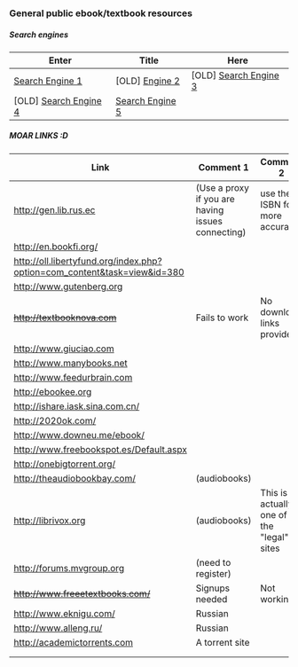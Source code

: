 ### General public ebook/textbook resources  

##### Search engines  
| Enter | Title | Here |
|---|---|---|
| [Search Engine 1](https://cse.google.com/cse/publicurl?cx=003753031376654422446:szjag5vbefo) | [OLD] [Engine 2](https://cse.google.com/cse/publicurl?cx=001639227550064093264:dznewka3cca)| [OLD] [Search Engine 3](https://cse.google.com/cse/publicurl?cx=011394183039475424659:5bfyqg89ers) |
| [OLD] [Search Engine 4](https://cse.google.com/cse/home?cx=000661023013169144559:a1-kkiboeco) | [Search Engine 5](http://b-ok.org/) |   |

##### MOAR LINKS :D
| Link | Comment 1 | Comment 2 |
|---|---|---|
| http://gen.lib.rus.ec | (Use a proxy if you are having issues connecting) | use the ISBN for more accuracy |
| http://en.bookfi.org/ |   |   |
| http://oll.libertyfund.org/index.php?option=com_content&task=view&id=380 |   |   |
| http://www.gutenberg.org |   |   |
| <s>http://textbooknova.com</s> | Fails to work | No download links provided |
| http://www.giuciao.com |   |   |
| http://www.manybooks.net |   |   |
| http://www.feedurbrain.com |   |   |
| http://ebookee.org |   |   |
| http://ishare.iask.sina.com.cn/ |   |   |
| http://2020ok.com/ |   |   |
| http://www.downeu.me/ebook/ |   |   |
| http://www.freebookspot.es/Default.aspx |   |   |
| http://onebigtorrent.org/ |   |   |
| http://theaudiobookbay.com/ | (audiobooks) |   |
| http://librivox.org | (audiobooks) | This is actually one of the "legal" sites |
| http://forums.mvgroup.org | (need to register) |   |
| <s>http://www.freeetextbooks.com/</s> | Signups needed | Not working |
| http://www.eknigu.com/ | Russian |   |
| http://www.alleng.ru/ | Russian |   |
| http://academictorrents.com | A torrent site |   |
|   |   |   |
|   |   |   |
